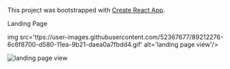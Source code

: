 This project was bootstrapped with [Create React App](https://github.com/facebook/create-react-app).

Landing Page

img src='ttps://user-images.githubusercontent.com/52367677/89212276-6c6f8700-d580-11ea-9b21-daea0a7fbdd4.gif' alt='landing page view'/>

<img src='https://drive.google.com/file/d/1gPx7yzfKtZgUlqzZ9lAfnY_6QInwoAd2/view?usp=sharing' alt='landing page view'/>


